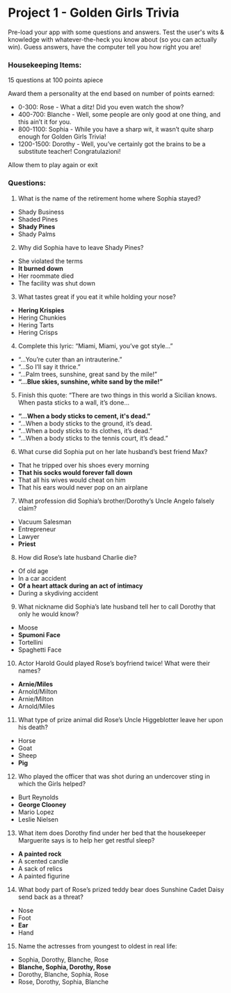 # Project 1 - Golden Girls Trivia

Pre-load your app with some questions and answers. Test the user's wits & knowledge with whatever-the-heck you know about (so you can actually win). Guess answers, have the computer tell you how right you are!

### Housekeeping Items:
15 questions at 100 points apiece

Award them a personality at the end based on number of points earned:

* 0-300: Rose - What a ditz! Did you even watch the show?
* 400-700: Blanche - Well, some people are only good at one thing, and this ain’t it for you.
* 800-1100: Sophia - While you have a sharp wit, it wasn’t quite sharp enough for Golden Girls Trivia!
* 1200-1500: Dorothy - Well, you’ve certainly got the brains to be a substitute teacher! Congratulazioni!

Allow them to play again or exit

### Questions: 
1. What is the name of the retirement home where Sophia stayed?
 * Shady Business
 * Shaded Pines
 * **Shady Pines**
 * Shady Palms
2. Why did Sophia have to leave Shady Pines?
 * She violated the terms
 * **It burned down**
 * Her roommate died
 * The facility was shut down
3. What tastes great if you eat it while holding your nose?
 * **Hering Krispies**
 * Hering Chunkies
 * Hering Tarts
 * Hering Crisps
4. Complete this lyric: “Miami, Miami, you’ve got style…”
 * “...You’re cuter than an intrauterine.”
 * “...So I’ll say it thrice.”
 * “...Palm trees, sunshine, great sand by the mile!”
 * **“...Blue skies, sunshine, white sand by the mile!”**
5. Finish this quote: “There are two things in this world a Sicilian knows. When pasta sticks to a wall, it’s done…
 * **“...When a body sticks to cement, it's dead.”**
 * “...When a body sticks to the ground, it’s dead.
 * “...When a body sticks to its clothes, it’s dead.”
 * “...When a body sticks to the tennis court, it’s dead.”
6. What curse did Sophia put on her late husband’s best friend Max?
 * That he tripped over his shoes every morning
 * **That his socks would forever fall down**
 * That all his wives would cheat on him
 * That his ears would never pop on an airplane
7. What profession did Sophia’s brother/Dorothy’s Uncle Angelo falsely claim?
 * Vacuum Salesman
 * Entrepreneur
 * Lawyer
 * **Priest**
8. How did Rose’s late husband Charlie die?
 * Of old age
 * In a car accident
 * **Of a heart attack during an act of intimacy**
 * During a skydiving accident
9. What nickname did Sophia’s late husband tell her to call Dorothy that only he would know?
 * Moose
 * **Spumoni Face**
 * Tortellini
 * Spaghetti Face
10. Actor Harold Gould played Rose’s boyfriend twice! What were their names?
 * **Arnie/Miles**
 * Arnold/Milton
 * Arnie/Milton
 * Arnold/Miles
11. What type of prize animal did Rose’s Uncle Higgeblotter leave her upon his death?
 * Horse
 * Goat
 * Sheep
 * **Pig**
12. Who played the officer that was shot during an undercover sting in which the Girls helped?
 * Burt Reynolds
 * **George Clooney**
 * Mario Lopez
 * Leslie Nielsen
13. What item does Dorothy find under her bed that the housekeeper Marguerite says is to help her get restful sleep?
 * **A painted rock**
 * A scented candle
 * A sack of relics
 * A painted figurine
14. What body part of Rose’s prized teddy bear does Sunshine Cadet Daisy send back as a threat?
 * Nose
 * Foot
 * **Ear**
 * Hand
15. Name the actresses from youngest to oldest in real life:
 * Sophia, Dorothy, Blanche, Rose
 * **Blanche, Sophia, Dorothy, Rose**
 * Dorothy, Blanche, Sophia, Rose
 * Rose, Dorothy, Sophia, Blanche
